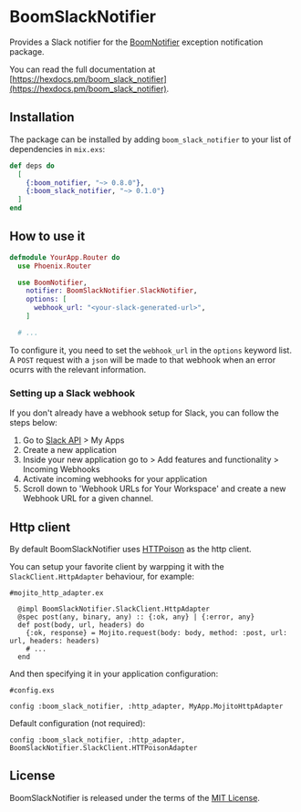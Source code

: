 # BoomSlackNotifier

Provides a Slack notifier for the [BoomNotifier](https://github.com/wyeworks/boom) exception notification package.

You can read the full documentation at [https://hexdocs.pm/boom_slack_notifier](https://hexdocs.pm/boom_slack_notifier).

## Installation

The package can be installed by adding `boom_slack_notifier` to your list of dependencies in
`mix.exs`:

```elixir
def deps do
  [
    {:boom_notifier, "~> 0.8.0"},
    {:boom_slack_notifier, "~> 0.1.0"}
  ]
end
```

## How to use it

```elixir
defmodule YourApp.Router do
  use Phoenix.Router

  use BoomNotifier,
    notifier: BoomSlackNotifier.SlackNotifier,
    options: [
      webhook_url: "<your-slack-generated-url>",
    ]

  # ...
```

To configure it, you need to set the `webhook_url` in the `options` keyword list. A `POST` request with a `json` will be made to that webhook when an error ocurrs with the relevant information.

### Setting up a Slack webhook

If you don't already have a webhook setup for Slack, you can follow the steps below:

1. Go to [Slack API](https://api.slack.com/) > My Apps
2. Create a new application
3. Inside your new application go to > Add features and functionality > Incoming Webhooks
4. Activate incoming webhooks for your application
5. Scroll down to 'Webhook URLs for Your Workspace' and create a new Webhook URL for a given channel.

## Http client

By default BoomSlackNotifier uses [HTTPoison](https://github.com/edgurgel/httpoison) as the http client. 

You can setup your favorite client by warpping it with the `SlackClient.HttpAdapter` behaviour, for example:

```
#mojito_http_adapter.ex

  @impl BoomSlackNotifier.SlackClient.HttpAdapter
  @spec post(any, binary, any) :: {:ok, any} | {:error, any}
  def post(body, url, headers) do
    {:ok, response} = Mojito.request(body: body, method: :post, url: url, headers: headers)
    # ...
  end
```

And then specifying it in your application configuration:

```
#config.exs

config :boom_slack_notifier, :http_adapter, MyApp.MojitoHttpAdapter

```

Default configuration (not required): 
```
config :boom_slack_notifier, :http_adapter, BoomSlackNotifier.SlackClient.HTTPoisonAdapter
```
## License

BoomSlackNotifier is released under the terms of the [MIT License](https://github.com/wyeworks/boom/blob/master/LICENSE).

